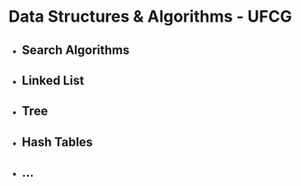 # Data Structures & Algorithms - UFCG
- ## Search Algorithms
- ## Linked List
- ## Tree
- ## Hash Tables
- ## ...

